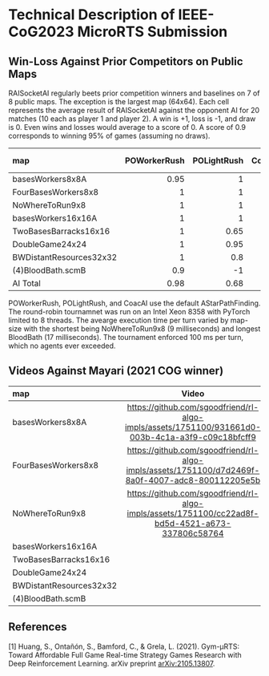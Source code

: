 # Technical Description of IEEE-CoG2023 MicroRTS Submission

## Win-Loss Against Prior Competitors on Public Maps

RAISocketAI regularly beets prior competition winners and baselines on 7 of 8 public
maps. The exception is the largest map (64x64). Each cell represents the average result
of RAISocketAI against the opponent AI for 20 matches (10 each as player 1 and player
2). A win is +1, loss is -1, and draw is 0. Even wins and losses would average to a
score of 0. A score of 0.9 corresponds to winning 95% of games (assuming no draws).

| map                     | POWorkerRush | POLightRush | CoacAI | mayari | Map Total |
| :---------------------- | -----------: | ----------: | -----: | -----: | --------: |
| basesWorkers8x8A        |         0.95 |           1 |      1 |      1 |      0.99 |
| FourBasesWorkers8x8     |            1 |           1 |    0.9 |      1 |      0.98 |
| NoWhereToRun9x8         |            1 |           1 |    0.7 |   0.95 |      0.91 |
| basesWorkers16x16A      |            1 |           1 |    0.9 |    0.8 |      0.92 |
| TwoBasesBarracks16x16   |            1 |        0.65 |      1 |      1 |      0.91 |
| DoubleGame24x24         |            1 |        0.95 |    0.9 |      1 |      0.96 |
| BWDistantResources32x32 |            1 |         0.8 |    0.7 |      1 |      0.88 |
| (4)BloodBath.scmB       |          0.9 |          -1 |     -1 |     -1 |     -0.52 |
| AI Total                |         0.98 |        0.68 |   0.64 |   0.72 |      0.75 |

POWorkerRush, POLightRush, and CoacAI use the default AStarPathFinding. The round-robin
tournamnet was run on an Intel Xeon 8358 with PyTorch limited to 8 threads. The avearge
execution time per turn varied by map-size with the shortest being NoWhereToRun9x8 (9
milliseconds) and longest BloodBath (17 milliseconds). The tournament enforced 100 ms
per turn, which no agents ever exceeded.

## Videos Against Mayari (2021 COG winner)

| map                     | Video |
| :---------------------- | :---: |
| basesWorkers8x8A        | https://github.com/sgoodfriend/rl-algo-impls/assets/1751100/931661d0-003b-4c1a-a3f9-c09c18bfcff9 |
| FourBasesWorkers8x8     | https://github.com/sgoodfriend/rl-algo-impls/assets/1751100/d7d2469f-8a0f-4007-adc8-800112205e5b |
| NoWhereToRun9x8         | https://github.com/sgoodfriend/rl-algo-impls/assets/1751100/cc22ad8f-bd5d-4521-a673-337806c58764 |
| basesWorkers16x16A      |       |
| TwoBasesBarracks16x16   |       |
| DoubleGame24x24         |       |
| BWDistantResources32x32 |       |
| (4)BloodBath.scmB       |       |

## References

<a name="Huang2021">[1]</a> Huang, S., Ontañón, S., Bamford, C., & Grela, L. (2021). Gym-μRTS: Toward Affordable Full Game Real-time Strategy Games Research with Deep Reinforcement Learning. arXiv preprint [arXiv:2105.13807](https://arxiv.org/abs/2105.13807).
